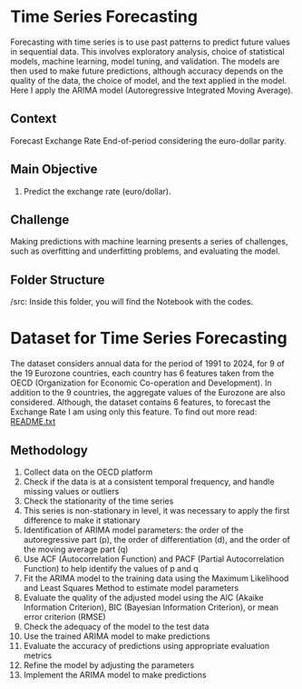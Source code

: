 # Time Series Forecasting
Forecasting with time series is to use past patterns to predict future values in sequential data. This involves exploratory analysis, choice of statistical models, machine learning, model tuning, and validation. The models are then used to make future predictions, although accuracy depends on the quality of the data, the choice of model, and the text applied in the model.
Here I apply the ARIMA model (Autoregressive Integrated Moving Average).


## Context
Forecast Exchange Rate End-of-period considering the euro-dollar parity.


## Main Objective
1. Predict the exchange rate (euro/dollar).


## Challenge
Making predictions with machine learning presents a series of challenges, such as overfitting and underfitting problems, and evaluating the model.


## Folder Structure
/src: Inside this folder, you will find the Notebook with the codes.


# Dataset for Time Series Forecasting
The dataset considers annual data for the period of 1991 to 2024, for 9 of the 19 Eurozone countries, each country has 6 features taken from the OECD (Organization for Economic Co-operation and Development). In addition to the 9 countries, the aggregate values of the Eurozone are also considered. 
Although, the dataset contains 6 features, to forecast the Exchange Rate I am using only this feature. To find out more read: [README.txt](https://github.com/HeleneRebelo/Time-Series-Forecasting---ARIMA/blob/main/data/README.txt.txt)


## Methodology
1. Collect data on the OECD platform
2. Check if the data is at a consistent temporal frequency, and handle missing values or outliers
3. Check the stationarity of the time series
4. This series is non-stationary in level, it was necessary to apply the first difference to make it stationary
5. Identification of ARIMA model parameters: the order of the autoregressive part (p), the order of differentiation (d), and the order of the moving average part (q)
6. Use ACF (Autocorrelation Function) and PACF (Partial Autocorrelation Function) to help identify the values of p and q
7. Fit the ARIMA model to the training data using the Maximum Likelihood and Least Squares Method to estimate model parameters
8. Evaluate the quality of the adjusted model using the AIC (Akaike Information Criterion), BIC (Bayesian Information Criterion), or mean error criterion (RMSE)
9. Check the adequacy of the model to the test data
10. Use the trained ARIMA model to make predictions
11. Evaluate the accuracy of predictions using appropriate evaluation metrics
12. Refine the model by adjusting the parameters
13. Implement the ARIMA model to make predictions
